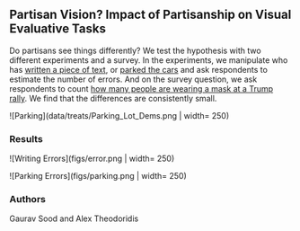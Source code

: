 ## Partisan Vision? Impact of Partisanship on Visual Evaluative Tasks

Do partisans see things differently? We test the hypothesis with two different experiments and a survey. In the experiments, we manipulate who has [written a piece of text](data/treats/Mistakes_Dem.png), or [parked the cars](data/treats/Parking_Lot_Dems.png) and ask respondents to estimate the number of errors. And on the survey question, we ask respondents to count [how many people are wearing a mask at a Trump rally](data/treats/trump_rally.mp4). We find that the differences are consistently small.

![Parking](data/treats/Parking_Lot_Dems.png | width= 250)

### Results

![Writing Errors](figs/error.png | width= 250)

![Parking Errors](figs/parking.png | width= 250)

### Authors

Gaurav Sood and Alex Theodoridis